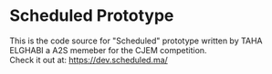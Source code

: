 # Scheduled Prototype
This is the code source for "Scheduled" prototype  written by TAHA ELGHABI a A2S memeber for the CJEM competition.
<br>Check it out at: https://dev.scheduled.ma/
